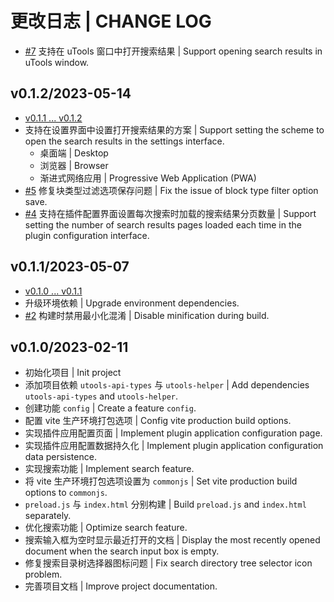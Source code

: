 # 更改日志 | CHANGE LOG

- [#7](https://github.com/Zuoqiu-Yingyi/utools-siyuan/issues/7) 支持在 uTools 窗口中打开搜索结果 | Support opening search results in uTools window.

## v0.1.2/2023-05-14

- [v0.1.1 ... v0.1.2](https://github.com/Zuoqiu-Yingyi/utools-siyuan/compare/v0.1.1...v0.1.2)
- 支持在设置界面中设置打开搜索结果的方案 | Support setting the scheme to open the search results in the settings interface.
  - 桌面端 | Desktop
  - 浏览器 | Browser
  - 渐进式网络应用 | Progressive Web Application (PWA)
- [#5](https://github.com/Zuoqiu-Yingyi/utools-siyuan/issues/5) 修复块类型过滤选项保存问题 | Fix the issue of block type filter option save.
- [#4](https://github.com/Zuoqiu-Yingyi/utools-siyuan/issues/4) 支持在插件配置界面设置每次搜索时加载的搜索结果分页数量 | Support setting the number of search results pages loaded each time in the plugin configuration interface.

## v0.1.1/2023-05-07

- [v0.1.0 ... v0.1.1](https://github.com/Zuoqiu-Yingyi/utools-siyuan/compare/v0.1.0...v0.1.1)
- 升级环境依赖 | Upgrade environment dependencies.
- [#2](https://github.com/Zuoqiu-Yingyi/utools-siyuan/issues/2) 构建时禁用最小化混淆 | Disable minification during build.

## v0.1.0/2023-02-11

- 初始化项目 | Init project
- 添加项目依赖 `utools-api-types` 与 `utools-helper` | Add dependencies `utools-api-types` and `utools-helper`.
- 创建功能 `config` | Create a feature `config`.
- 配置 vite 生产环境打包选项 | Config vite production build options.
- 实现插件应用配置页面 | Implement plugin application configuration page.
- 实现插件应用配置数据持久化 | Implement plugin application configuration data persistence.
- 实现搜索功能 | Implement search feature.
- 将 vite 生产环境打包选项设置为 `commonjs` | Set vite production build options to `commonjs`.
- `preload.js` 与 `index.html` 分别构建 | Build `preload.js` and `index.html` separately.
- 优化搜索功能 | Optimize search feature.
- 搜索输入框为空时显示最近打开的文档 | Display the most recently opened document when the search input box is empty.
- 修复搜索目录树选择器图标问题 | Fix search directory tree selector icon problem.
- 完善项目文档 | Improve project documentation.
